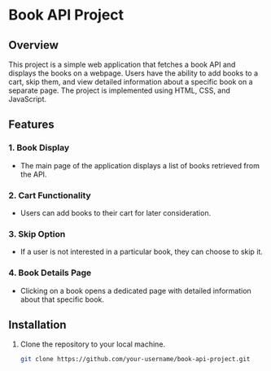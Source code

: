 # Book API Project

## Overview
This project is a simple web application that fetches a book API and displays the books on a webpage. Users have the ability to add books to a cart, skip them, and view detailed information about a specific book on a separate page. The project is implemented using HTML, CSS, and JavaScript.

## Features

### 1. Book Display
- The main page of the application displays a list of books retrieved from the API.

### 2. Cart Functionality
- Users can add books to their cart for later consideration.

### 3. Skip Option
- If a user is not interested in a particular book, they can choose to skip it.

### 4. Book Details Page
- Clicking on a book opens a dedicated page with detailed information about that specific book.

## Installation
1. Clone the repository to your local machine.
   ```bash
   git clone https://github.com/your-username/book-api-project.git
